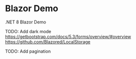 # Blazor Demo

.NET 8 Blazor Demo


TODO: Add dark mode
https://getbootstrap.com/docs/5.3/forms/overview/#overview
https://github.com/Blazored/LocalStorage

TODO: Add pagination